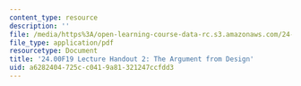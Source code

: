 ```yaml
---
content_type: resource
description: ''
file: /media/https%3A/open-learning-course-data-rc.s3.amazonaws.com/24-00-problems-of-philosophy-fall-2019/a6282404725cc0419a81321247ccfdd3_MIT24_00F19_lecturehandout2.pdf
file_type: application/pdf
resourcetype: Document
title: '24.00F19 Lecture Handout 2: The Argument from Design'
uid: a6282404-725c-c041-9a81-321247ccfdd3
---
```

